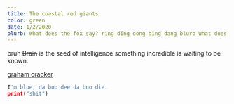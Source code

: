 ```yaml
---
title: The coastal red giants
color: green
date: 1/2/2020
blurb: What does the fox say? ring ding dong ding dang blurb What does the fox say? ring ding dong ding dang
---
```


bruh    ~~Brain~~ is the seed of intelligence something incredible is waiting to be known.

[graham cracker](http://www.google.com)

```python
I'm blue, da boo dee da boo die.
print("shit")
```
